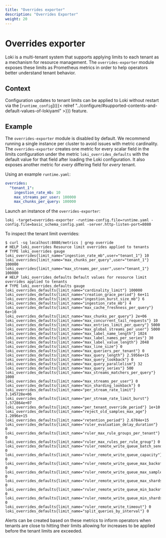 ```yaml
---
title: "Overrides exporter"
description: "Overrides Exporter"
weight: 20
---
```


# Overrides exporter

Loki is a multi-tenant system that supports applying limits to each tenant as a mechanism for resource management. The `overrides-exporter` module exposes these limits as Prometheus metrics in order to help operators better understand tenant behavior.

## Context

Configuration updates to tenant limits can be applied to Loki without restart via the [`runtime_config`]({{< relref "../configure/#supported-contents-and-default-values-of-lokiyaml" >}}) feature.

## Example

The `overrides-exporter` module is disabled by default. We recommend running a single instance per cluster to avoid issues with metric cardinality. The `overrides-exporter` creates one metric for every scalar field in the limits configuration under the metric `loki_overrides_defaults` with the default value for that field after loading the Loki configuration. It also exposes another metric for _every_ differing field for _every_ tenant.

Using an example `runtime.yaml`:

```yaml
overrides:
  "tenant_1":
    ingestion_rate_mb: 10
    max_streams_per_user: 100000
    max_chunks_per_query: 100000
```

Launch an instance of the `overrides-exporter`:

```shell
loki -target=overrides-exporter -runtime-config.file=runtime.yaml -config.file=basic_schema_config.yaml -server.http-listen-port=8080
```

To inspect the tenant limit overrides:

```shell
$ curl -sq localhost:8080/metrics | grep override
# HELP loki_overrides Resource limit overrides applied to tenants
# TYPE loki_overrides gauge
loki_overrides{limit_name="ingestion_rate_mb",user="tenant_1"} 10
loki_overrides{limit_name="max_chunks_per_query",user="tenant_1"} 100000
loki_overrides{limit_name="max_streams_per_user",user="tenant_1"} 100000
# HELP loki_overrides_defaults Default values for resource limit overrides applied to tenants
# TYPE loki_overrides_defaults gauge
loki_overrides_defaults{limit_name="cardinality_limit"} 100000
loki_overrides_defaults{limit_name="creation_grace_period"} 6e+11
loki_overrides_defaults{limit_name="ingestion_burst_size_mb"} 6
loki_overrides_defaults{limit_name="ingestion_rate_mb"} 4
loki_overrides_defaults{limit_name="max_cache_freshness_per_query"} 6e+10
loki_overrides_defaults{limit_name="max_chunks_per_query"} 2e+06
loki_overrides_defaults{limit_name="max_concurrent_tail_requests"} 10
loki_overrides_defaults{limit_name="max_entries_limit_per_query"} 5000
loki_overrides_defaults{limit_name="max_global_streams_per_user"} 5000
loki_overrides_defaults{limit_name="max_label_name_length"} 1024
loki_overrides_defaults{limit_name="max_label_names_per_series"} 30
loki_overrides_defaults{limit_name="max_label_value_length"} 2048
loki_overrides_defaults{limit_name="max_line_size"} 0
loki_overrides_defaults{limit_name="max_queriers_per_tenant"} 0
loki_overrides_defaults{limit_name="max_query_length"} 2.5956e+15
loki_overrides_defaults{limit_name="max_query_lookback"} 0
loki_overrides_defaults{limit_name="max_query_parallelism"} 32
loki_overrides_defaults{limit_name="max_query_series"} 500
loki_overrides_defaults{limit_name="max_streams_matchers_per_query"} 1000
loki_overrides_defaults{limit_name="max_streams_per_user"} 0
loki_overrides_defaults{limit_name="min_sharding_lookback"} 0
loki_overrides_defaults{limit_name="per_stream_rate_limit"} 3.145728e+06
loki_overrides_defaults{limit_name="per_stream_rate_limit_burst"} 1.572864e+07
loki_overrides_defaults{limit_name="per_tenant_override_period"} 1e+10
loki_overrides_defaults{limit_name="reject_old_samples_max_age"} 1.2096e+15
loki_overrides_defaults{limit_name="retention_period"} 2.6784e+15
loki_overrides_defaults{limit_name="ruler_evaluation_delay_duration"} 0
loki_overrides_defaults{limit_name="ruler_max_rule_groups_per_tenant"} 0
loki_overrides_defaults{limit_name="ruler_max_rules_per_rule_group"} 0
loki_overrides_defaults{limit_name="ruler_remote_write_queue_batch_send_deadline"} 0
loki_overrides_defaults{limit_name="ruler_remote_write_queue_capacity"} 0
loki_overrides_defaults{limit_name="ruler_remote_write_queue_max_backoff"} 0
loki_overrides_defaults{limit_name="ruler_remote_write_queue_max_samples_per_send"} 0
loki_overrides_defaults{limit_name="ruler_remote_write_queue_max_shards"} 0
loki_overrides_defaults{limit_name="ruler_remote_write_queue_min_backoff"} 0
loki_overrides_defaults{limit_name="ruler_remote_write_queue_min_shards"} 0
loki_overrides_defaults{limit_name="ruler_remote_write_timeout"} 0
loki_overrides_defaults{limit_name="split_queries_by_interval"} 0
```

Alerts can be created based on these metrics to inform operators when tenants are close to hitting their limits allowing for increases to be applied before the tenant limits are exceeded.
